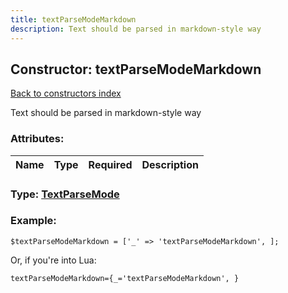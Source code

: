 ```yaml
---
title: textParseModeMarkdown
description: Text should be parsed in markdown-style way
---
```

## Constructor: textParseModeMarkdown  
[Back to constructors index](index.md)



Text should be parsed in markdown-style way

### Attributes:

| Name     |    Type       | Required | Description |
|----------|:-------------:|:--------:|------------:|



### Type: [TextParseMode](../types/TextParseMode.md)


### Example:

```
$textParseModeMarkdown = ['_' => 'textParseModeMarkdown', ];
```  

Or, if you're into Lua:  


```
textParseModeMarkdown={_='textParseModeMarkdown', }

```


